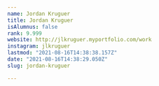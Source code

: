 ```yaml
---
name: Jordan Kruguer
title: Jordan Kruguer
isAlumnus: false
rank: 9.999
website: http://jlkruguer.myportfolio.com/work
instagram: jlkruguer
lastmod: "2021-08-16T14:38:38.157Z"
date: "2021-08-16T14:38:29.050Z"
slug: jordan-kruguer

---
```

